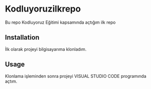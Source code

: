 # Kodluyoruzilkrepo

Bu repo Kodluyoruz Eğitimi kapsamında açtığım ilk repo

## Installation 

İlk olarak projeyi bilgisayarıma klonladım.

## Usage 

Klonlama işleminden sonra projeyi VISUAL STUDIO CODE programında açtım. 